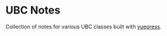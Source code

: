 # UBC Notes

Collection of notes for various UBC classes built with [vuepress](https://vuepress.vuejs.org/).